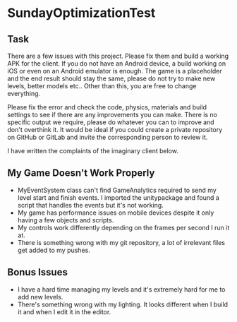 # SundayOptimizationTest

## Task

There are a few issues with this project. Please fix them and build a working APK for the client. If you do not have an Android device, a build working on iOS or even on an Android emulator is enough. The game is a placeholder and the end result should stay the same, please do not try to make new levels, better models etc.. Other than this, you are free to change everything.

Please fix the error and check the code, physics, materials and build settings to see if there are any improvements you can make. There is no specific output we require, please do whatever you can to improve and don't overthink it. It would be ideal if you could create a private repository on GitHub or GitLab and invite the corresponding person to review it.

I have written the complaints of the imaginary client below.

## My Game Doesn't Work Properly

 - MyEventSystem class can't find GameAnalytics required to send my level start and finish events. I imported the unitypackage and found a script that handles the events but it's not working.
 - My game has performance issues on mobile devices despite it only having a few objects and scripts.
 - My controls work differently depending on the frames per second I run it at.
 - There is something wrong with my git repository, a lot of irrelevant files get added to my pushes.

 ## Bonus Issues
 
 - I have a hard time managing my levels and it's extremely hard for me to add new levels.
 - There's something wrong with my lighting. It looks different when I build it and when I edit it in the editor.

